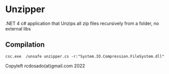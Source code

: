 # Unzipper
.NET 4 c# application that Unzips all zip files recursively from a folder, no external libs 

## Compilation
```csc.exe  /unsafe unzipper.cs -r:"System.IO.Compression.FileSystem.dll"```

Copyleft rcdosado(at)gmail.com 2022
